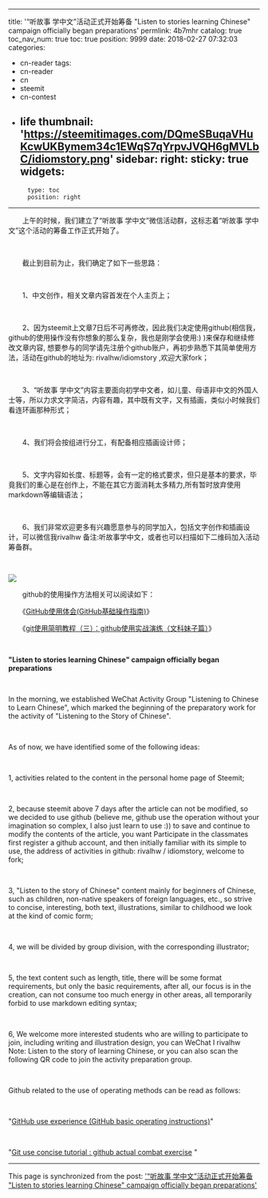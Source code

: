 
---
title: '“听故事 学中文”活动正式开始筹备 "Listen to stories learning Chinese" campaign officially began preparations'
permlink: 4b7mhr
catalog: true
toc_nav_num: true
toc: true
position: 9999
date: 2018-02-27 07:32:03
categories:
- cn-reader
tags:
- cn-reader
- cn
- steemit
- cn-contest
- life
thumbnail: 'https://steemitimages.com/DQmeSBuqaVHuKcwUKBymem34c1EWqS7qYrpvJVQH6gMVLbC/idiomstory.png'
sidebar:
    right:
        sticky: true
widgets:
    -
        type: toc
        position: right
---


<html>
<p>　　上午的时候，我们建立了“听故事 学中文”微信活动群，这标志着“听故事 学中文”这个活动的筹备工作正式开始了。</p>
<p><br></p>
<p>　　截止到目前为止，我们确定了如下一些思路：</p>
<p><br></p>
<p>　　1、中文创作，相关文章内容首发在个人主页上；</p>
<p><br></p>
<p>　　2、因为steemit上文章7日后不可再修改，因此我们决定使用github(相信我，github的使用操作没有你想象的那么复杂，我也是刚学会使用:) )来保存和继续修改文章内容, 想要参与的同学请先注册个github账户，再初步熟悉下其简单使用方法，活动在github的地址为: rivalhw/idiomstory ,欢迎大家fork；</p>
<p><br></p>
<p>　　3、“听故事 学中文”内容主要面向初学中文者，如儿童、母语非中文的外国人士等，所以力求文字简洁，内容有趣，其中既有文字，又有插画，类似小时候我们看连环画那种形式；</p>
<p><br></p>
<p>　　4、我们将会按组进行分工，有配备相应插画设计师；</p>
<p><br></p>
<p>　　5、文字内容如长度、标题等，会有一定的格式要求，但只是基本的要求，毕竟我们的重心是在创作上，不能在其它方面消耗太多精力,所有暂时放弃使用markdown等编辑语法；</p>
<p><br></p>
<p>　　6、我们非常欢迎更多有兴趣愿意参与的同学加入，包括文字创作和插画设计，可以微信我rivalhw 备注:听故事学中文，或者也可以扫描如下二维码加入活动筹备群。</p>
<p><br></p>
<p><img src="https://steemitimages.com/DQmeSBuqaVHuKcwUKBymem34c1EWqS7qYrpvJVQH6gMVLbC/idiomstory.png"/></p>
<p>　　github的使用操作方法相关可以阅读如下：</p>
<p>　　《<a href="https://steemit.com/github/@rivalhw/github-github">GitHub使用体会(GitHub基础操作指南)</a>》</p>
<p>　　《<a href="https://steemit.com/cn/@rileyge/github">git使用简明教程（三）：github使用实战演练（文科妹子篇）</a>》</p>
<p><br></p>
<p><strong>"Listen to stories learning Chinese" campaign officially began preparations</strong></p>
<p><br></p>
<p>In the morning, we established WeChat Activity Group "Listening to Chinese to Learn Chinese", which marked the beginning of the preparatory work for the activity of "Listening to the Story of Chinese".</p>
<p><br></p>
<p>As of now, we have identified some of the following ideas:</p>
<p><br></p>
<p>1, activities related to the content in the personal home page of Steemit;</p>
<p><br></p>
<p>2, because steemit above 7 days after the article can not be modified, so we decided to use github (believe me, github use the operation without your imagination so complex, I also just learn to use :)) to save and continue to modify the contents of the article, you want Participate in the classmates first register a github account, and then initially familiar with its simple to use, the address of activities in github: rivalhw / idiomstory, welcome to fork;</p>
<p><br></p>
<p>3, "Listen to the story of Chinese" content mainly for beginners of Chinese, such as children, non-native speakers of foreign languages, etc., so strive to concise, interesting, both text, illustrations, similar to childhood we look at the kind of comic form;</p>
<p><br></p>
<p>4, we will be divided by group division, with the corresponding illustrator;</p>
<p><br></p>
<p>5, the text content such as length, title, there will be some format requirements, but only the basic requirements, after all, our focus is in the creation, can not consume too much energy in other areas, all temporarily forbid to use markdown editing syntax;</p>
<p><br></p>
<p>6, We welcome more interested students who are willing to participate to join, including writing and illustration design, you can WeChat I rivalhw Note: Listen to the story of learning Chinese, or you can also scan the following QR code to join the activity preparation group.</p>
<p><br></p>
<p>Github related to the use of operating methods can be read as follows:</p>
<p><br></p>
<p>"<a href="https://steemit.com/github/@rivalhw/github-github">GitHub use experience (GitHub basic operating instructions)</a>"</p>
<p><br></p>
<p>"<a href="https://steemit.com/cn/@rileyge/github">Git use concise tutorial : github actual combat exercise</a> "</p>
</html>

- - -

This page is synchronized from the post: ['“听故事 学中文”活动正式开始筹备 "Listen to stories learning Chinese" campaign officially began preparations'](https://steemit.com/@rivalhw/4b7mhr)
